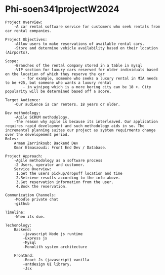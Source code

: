 # Phi-soen341projectW2024

    Project Overview: 
        -A car rental software service for customers who seek rentals from car rental companies. 
        
    Project Objectives:
        -Allow users to make reservations of available rental cars.
        -Store and determine vehicle availability based on their location (Airports).

    Scope:
        -Branches of the rental company stored in a table in mysql
        -VIP section for luxury cars reserved for older individuals based on the location of which they reserve the car
            - for example, someone who seeks a luxury rental in MIA needs to be +25, but someone who wants a luxury rental 
            - in winipeg which is a more boring city can be 18 +. City popularity will be determined based off a score.

    Target Audience:
        -Our audience is car renters. 18 years or older. 

    Dev methodology: 
        -Agile SCRUM methodology. 
        -The reason why agile is because its interleaved. Our application requires rapid development and such methodology aids in so. The incremental planning suites our project as system requirments change over the developement period.
    Roles:
        Arman Zarrinkoub: Backend Dev
        Omar Elmasaoudi: Front End Dev / Database.

    Project Approach: 
        -Agile methodology as a software process
        -2 Users, operator and customer.
        Service Overview: 
         1.Get the users pickup/dropoff location and time 
         2.Retrieve results according to the info above.
         3.Get reservation information from the user.
         4.Book the reservation. 
    
    Communication Channels:
        -Moodle private chat
        -github
    
    Timeline:
        -When its due. 
    
    Techonology:
        Backend: 
            -javascript Node js runtime 
            -Express js
            -Mysql
            -Monolith system architecture   

        FrontEnd:
            -React Js (javascript) vanilla
            -antdesign UI library. 
            -Jsx



